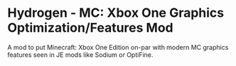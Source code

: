 # Hydrogen - MC: Xbox One Graphics Optimization/Features Mod
A mod to put Minecraft: Xbox One Edition on-par with modern MC graphics features seen in JE mods like Sodium or OptiFine.
